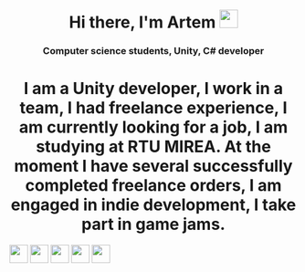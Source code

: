 <h1 align="center">Hi there, I'm Artem</a> 
<img src="https://github.com/blackcater/blackcater/raw/main/images/Hi.gif" height="32"/></h1>
<h3 align="center">Computer science students, Unity, C# developer</h3>

<h1 align="center">I am a Unity developer, I work in a team, I had freelance experience, I am currently looking for a job, I am studying at RTU MIREA.
At the moment I have several successfully completed freelance orders, I am engaged in indie development, I take part in game jams.</h1>

<img height="32" width="32" src="https://unpkg.com/simple-icons@v6/icons/unity.svg" />
<img height="32" width="32" src="https://unpkg.com/simple-icons@v6/icons/csharp.svg" />
<img height="32" width="32" src="https://unpkg.com/simple-icons@v6/icons/dotnet.svg" />
<img height="32" width="32" src="https://unpkg.com/simple-icons@v6/icons/blender.svg" />
<img height="32" width="32" src="https://unpkg.com/simple-icons@v6/icons/adobephotoshop.svg" />
